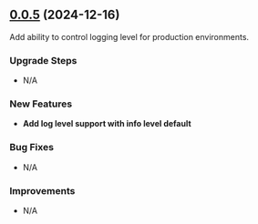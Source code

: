 ## [0.0.5](https://github.com/Cloudzero/cloudzero-insights-controller/compare/v0.0.5...v0.0.4) (2024-12-16)

Add ability to control logging level for production environments.

### Upgrade Steps
* N/A

### New Features
* **Add log level support with info level default**


### Bug Fixes
* N/A

### Improvements
* N/A


